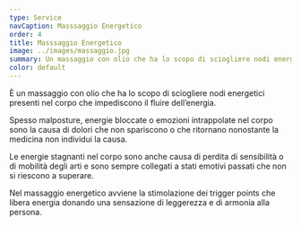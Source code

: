 ```yaml
---
type: Service
navCaption: Masssaggio Energetico
order: 4
title: Masssaggio Energetico
image: ../images/massaggio.jpg
summary: Un massaggio con olio che ha lo scopo di sciogliere nodi energetici presenti nel corpo che impediscono il fluire dell’energia.
color: default
---
```


È un massaggio con olio che ha lo scopo di sciogliere nodi energetici presenti nel corpo che impediscono il fluire dell’energia.

Spesso malposture, energie bloccate o emozioni intrappolate nel corpo sono la causa di dolori che non spariscono o che ritornano nonostante la medicina non individui la causa.

Le energie stagnanti nel corpo sono anche causa di perdita di sensibilità o di mobilità degli arti e sono sempre collegati a stati emotivi passati che non si riescono a superare.

Nel massaggio energetico avviene la stimolazione dei trigger points che libera energia donando una sensazione di leggerezza e di armonia alla persona.
